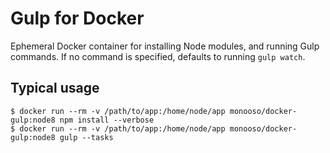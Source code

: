 # Gulp for Docker #
Ephemeral Docker container for installing Node modules, and running Gulp commands. If no command is specified, defaults to running `gulp watch`.

## Typical usage ##

```
$ docker run --rm -v /path/to/app:/home/node/app monooso/docker-gulp:node8 npm install --verbose
$ docker run --rm -v /path/to/app:/home/node/app monooso/docker-gulp:node8 gulp --tasks
```

